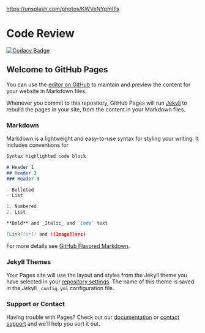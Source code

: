 




https://unsplash.com/photos/KWVeNYpmlTs











# Code Review

[![Codacy Badge](https://api.codacy.com/project/badge/Grade/4e01e12c8b774d22b8d1630dd34d855d)](https://www.codacy.com/manual/Java-Squad/Star-Programs?utm_source=github.com&amp;utm_medium=referral&amp;utm_content=Java-Star-Programs/Star-Programs&amp;utm_campaign=Badge_Grade)






## Welcome to GitHub Pages

You can use the [editor on GitHub](https://github.com/Java-Star-Programs/Star-Programs/edit/master/README.md) to maintain and preview the content for your website in Markdown files.

Whenever you commit to this repository, GitHub Pages will run [Jekyll](https://jekyllrb.com/) to rebuild the pages in your site, from the content in your Markdown files.

### Markdown

Markdown is a lightweight and easy-to-use syntax for styling your writing. It includes conventions for

```markdown
Syntax highlighted code block

# Header 1
## Header 2
### Header 3

- Bulleted
- List

1. Numbered
2. List

**Bold** and _Italic_ and `Code` text

[Link](url) and ![Image](src)
```

For more details see [GitHub Flavored Markdown](https://guides.github.com/features/mastering-markdown/).

### Jekyll Themes

Your Pages site will use the layout and styles from the Jekyll theme you have selected in your [repository settings](https://github.com/Java-Star-Programs/Star-Programs/settings). The name of this theme is saved in the Jekyll `_config.yml` configuration file.

### Support or Contact

Having trouble with Pages? Check out our [documentation](https://help.github.com/categories/github-pages-basics/) or [contact support](https://github.com/contact) and we’ll help you sort it out.
